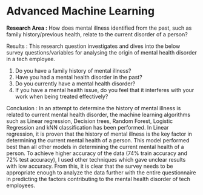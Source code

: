# Advanced Machine Learning
**Research Area :**
How does mental illness identified from the past, such as family history/previous health, relate to the current disorder of a person?

Results :
This research question investigates and dives into the below survey questions/variables for analysing the origin of mental health disorder in a tech employee.
  1. Do you have a family history of mental illness?
  2. Have you had a mental health disorder in the past?
  3. Do you currently have a mental health disorder?
  4. If you have a mental health issue, do you feel that it interferes with your work when being treated effectively? 

Conclusion :
In an attempt to determine the history of mental illness is related to current mental health disorder, the machine learning algorithms such as Linear regression, Decision trees, Random Forest, Logistic Regression and kNN classification has been performed. 
In Linear regression, it is proven that the history of mental illness is the key factor in determining the current mental health of a person. This model performed best than all other models in determining the current mental health of a person. 
To achieve higher accuracy of the data (74% train accuracy and 72% test accuracy), I used other techniques which gave unclear results with low accuracy. From this, it is clear that the survey needs to be appropriate enough to analyze the data further with the entire questionnaire in predicting the factors contributing to the mental health disorder of tech employees.
